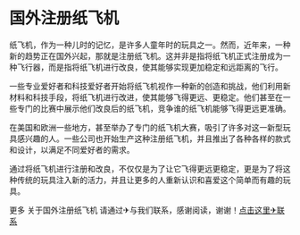 # 国外注册纸飞机

纸飞机，作为一种儿时的记忆，是许多人童年时的玩具之一。然而，近年来，一种新的趋势正在国外兴起，那就是注册纸飞机。这并非是指将纸飞机正式注册成为一种飞行器，而是指将纸飞机进行改良，使其能够实现更加稳定和远距离的飞行。

一些专业爱好者和科技爱好者开始将纸飞机视作一种新的创造和挑战，他们利用新材料和科技手段，将纸飞机进行改进，使其能够飞得更远、更稳定。他们甚至在一些专门的比赛中展示他们改良后的纸飞机，竞争谁的纸飞机能够飞得更远更准确。

在美国和欧洲一些地方，甚至举办了专门的纸飞机大赛，吸引了许多对这一新型玩具感兴趣的人。一些公司也开始生产这种注册纸飞机，并且推出了各种各样的款式和设计，以满足不同爱好者的需求。

通过将纸飞机进行注册和改良，不仅仅是为了让它飞得更远更稳定，更是为了将这种传统的玩具注入新的活力，并且让更多的人重新认识和喜爱这个简单而有趣的玩具。

更多 关于国外注册纸飞机 请通过✈与我们联系，感谢阅读，谢谢！[点击这里✈联系](https://t.me/LM999bot)